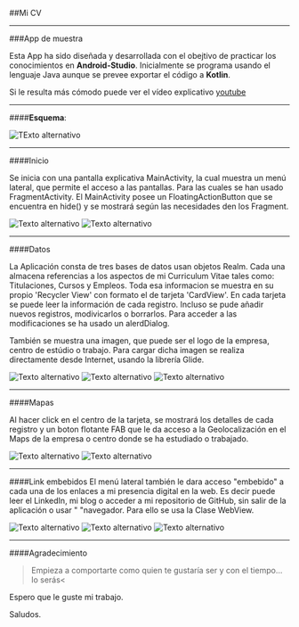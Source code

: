 ##Mi CV
 
 
***
###App de muestra 

Esta App ha sido diseñada y desarrollada con el obejtivo de practicar los conocimientos en **Android-Studio**. Inicialmente se programa usando el lenguaje Java aunque se prevee exportar el código a __Kotlin__. 

Si le resulta más cómodo puede ver el vídeo explicativo [youtube]
***
 

####__Esquema__:

![TExto alternativo](/home/jorge/AndroidStudioProjects/MyCV/imagenMD/conjunto.png "Esquema de la App")

 ***
####Inicio

Se inicia con una pantalla explicativa MainActivity, la cual muestra un menú lateral, que permite el acceso a las pantallas.  Para las cuales se han usado FragmentActivity. El MainActivity posee un FloatingActionButton que se encuentra en hide() y se mostrará según las necesidades den los Fragment. 

![Texto alternativo](/home/jorge/AndroidStudioProjects/MyCV/imagenMD/imagen1.png "MainActiviy y Menú Lateral")  ![Texto alternativo](/home/jorge/AndroidStudioProjects/MyCV/imagenMD/imagen2.png "MainActiviy y Menú Lateral")  



 ***
####Datos

La Aplicación consta de tres bases de datos usan objetos Realm. Cada una almacena  referencias a los aspectos de mi Curriculum Vitae tales como: Titulaciones, Cursos y Empleos. Toda esa informacion se muestra en su propio 'Recycler View' con formato el de tarjeta 'CardView'. En cada tarjeta se puede leer la información de cada registro. Incluso se pude añadir nuevos registros, modivicarlos o borrarlos. Para acceder a las modificaciones se ha usado un alerdDialog. 


También se muestra una imagen, que puede ser el logo de la empresa, centro de estúdio o trabajo. Para cargar dicha imagen se realiza  directamente desde Internet, usando la librería Glide.

![Texto alternativo](/home/jorge/AndroidStudioProjects/MyCV/imagenMD/imagen13.png "Trabajos Fragment") ![Texto alternativo](/home/jorge/AndroidStudioProjects/MyCV/imagenMD/imagen3.png "Titulos Fragment") ![Texto alternativo](/home/jorge/AndroidStudioProjects/MyCV/imagenMD/imagen9.png "Cursos Fragment")  


 ***
####Mapas

Al hacer click en el centro de la tarjeta, se mostrará los detalles de cada registro y un boton flotante FAB que le da acceso a la Geolocalización en el Maps de la empresa o centro donde se ha estudiado o trabajado.


![Texto alternativo](/home/jorge/AndroidStudioProjects/MyCV/imagenMD/imagen7.png "Detalles Fragment")  ![Texto alternativo](/home/jorge/AndroidStudioProjects/MyCV/imagenMD/imagen8.png "Maps Activity")


 ***
####Link embebidos
El menú lateral también le dara acceso "embebido" a cada una  de los enlaces a mi presencia digital en la web. Es decir puede leer el LinkedIn, mi blog o acceder a mi repositorio de GitHub, sin salir de la aplicación o usar " "navegador. Para ello se usa la Clase WebView.


![Texto alternativo](/home/jorge/AndroidStudioProjects/MyCV/imagenMD/imagen10.png "Trabajos Fragment")
 ![Texto alternativo](/home/jorge/AndroidStudioProjects/MyCV/imagenMD/imagen11.png "Trabajos Fragment") ![Texto alternativo](/home/jorge/AndroidStudioProjects/MyCV/imagenMD/imagen12.png "Trabajos Fragment")


 ***
####Agradecimiento
>Empieza a comportarte como quien te gustaría ser y con el tiempo... lo serás<



Espero que le guste mi trabajo. 

Saludos. 

[youtube]:https://www.youtube.com/watch?v=RdfHRFbRMWc